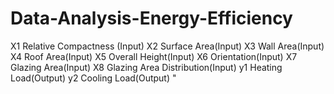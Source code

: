 # Data-Analysis-Energy-Efficiency
X1 Relative Compactness (Input)
X2 Surface Area(Input)
X3 Wall Area(Input)
X4 Roof Area(Input)
X5 Overall Height(Input)
X6 Orientation(Input)
X7 Glazing Area(Input)
X8 Glazing Area Distribution(Input)
y1 Heating Load(Output)
y2 Cooling Load(Output)
"
